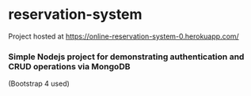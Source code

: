 # reservation-system
Project hosted at https://online-reservation-system-0.herokuapp.com/


<h3>Simple Nodejs project for demonstrating authentication and CRUD operations via MongoDB </h3>
(Bootstrap 4 used)
